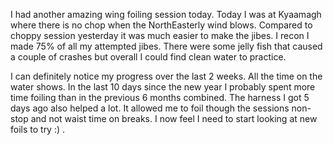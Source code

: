 I had another amazing wing foiling session today. Today I was at Kyaamagh where there is no chop when the NorthEasterly wind blows. Compared to choppy session yesterday it was much easier to make the jibes. I recon I made 75% of all my attempted jibes. There were some jelly fish that caused a couple of crashes but overall I could find clean water to practice.

I can definitely notice my progress over the last 2 weeks. All the time on the water shows. In the last 10 days since the new year I probably spent more time foiling than in the previous 6 months combined. The harness I got 5 days ago also helped a lot. It  allowed me to foil though the sessions non-stop and not waist time on breaks. I now feel I need to start looking at new foils to try :) . 